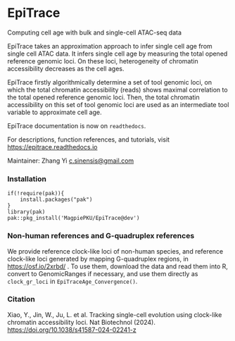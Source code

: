 # EpiTrace
 Computing cell age with bulk and single-cell ATAC-seq data   

 EpiTrace takes an approximation approach to infer single cell age from single cell ATAC data. It infers single cell age by measuring the total opened reference genomic loci. On these loci, heterogeneity of chromatin accessibility decreases as the cell ages.   

 EpiTrace firstly algorithmically determine a set of tool genomic loci, on which the total chromatin accessibility (reads) shows maximal correlation to the total opened reference genomic loci. Then, the total chromatin accessibility on this set of tool genomic loci are used as an intermediate tool variable to approximate cell age.  
 
 EpiTrace documentation is now on `readthedocs`. 
 
 For descriptions, function references, and tutorials, visit https://epitrace.readthedocs.io 

 Maintainer: Zhang Yi <c.sinensis@gmail.com>      

### Installation
```
if(!require(pak)){
    install.packages("pak")
}
library(pak)
pak::pkg_install('MagpiePKU/EpiTrace@dev')  
```

### Non-human references and G-quadruplex references

  We provide reference clock-like loci of non-human species, and reference clock-like loci generated by mapping G-quadruplex regions, in https://osf.io/2xrbd/ . To use them, download the data and read them into R, convert to GenomicRanges if necessary, and use them directly as `clock_gr_loci` in `EpiTraceAge_Convergence()`.   

### Citation
Xiao, Y., Jin, W., Ju, L. et al. Tracking single-cell evolution using clock-like chromatin accessibility loci. Nat Biotechnol (2024). https://doi.org/10.1038/s41587-024-02241-z

